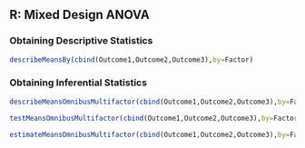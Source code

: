 
## R: Mixed Design ANOVA

### Obtaining Descriptive Statistics

```r
describeMeansBy(cbind(Outcome1,Outcome2,Outcome3),by=Factor)
```

### Obtaining Inferential Statistics

```r
describeMeansOmnibusMultifactor(cbind(Outcome1,Outcome2,Outcome3),by=Factor)
```

```r
testMeansOmnibusMultifactor(cbind(Outcome1,Outcome2,Outcome3),by=Factor)
```

```r
estimateMeansOmnibusMultifactor(cbind(Outcome1,Outcome2,Outcome3),by=Factor)
```
